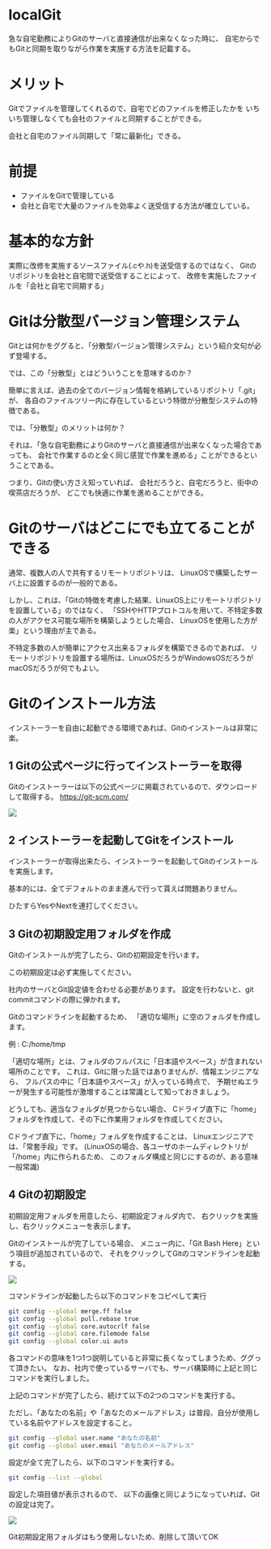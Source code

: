 # localGit
急な自宅勤務によりGitのサーバと直接通信が出来なくなった時に、
自宅からでもGitと同期を取りながら作業を実施する方法を記載する。


# メリット
Gitでファイルを管理してくれるので、自宅でどのファイルを修正したかを
いちいち管理しなくても会社のファイルと同期することができる。

会社と自宅のファイル同期して「常に最新化」できる。


# 前提
- ファイルをGitで管理している
- 会社と自宅で大量のファイルを効率よく送受信する方法が確立している。

# 基本的な方針
実際に改修を実施するソースファイル(.cや.h)を送受信するのではなく、
Gitのリポジトリを会社と自宅間で送受信することによって、
改修を実施したファイルを「会社と自宅で同期する」

# Gitは分散型バージョン管理システム

Gitとは何かをググると、「分散型バージョン管理システム」という紹介文句が必ず登場する。

では、この「分散型」とはどういうことを意味するのか？

簡単に言えば、過去の全てのバージョン情報を格納しているリポジトリ「.git」が、
各自のファイルツリー内に存在しているという特徴が分散型システムの特徴である。

では、「分散型」のメリットは何か？

それは、「急な自宅勤務によりGitのサーバと直接通信が出来なくなった場合であっても、
会社で作業するのと全く同じ感覚で作業を進める」ことができるということである。

つまり、Gitの使い方さえ知っていれば、
会社だろうと、自宅だろうと、街中の喫茶店だろうが、
どこでも快適に作業を進めることができる。

# Gitのサーバはどこにでも立てることができる

通常、複数人の人で共有するリモートリポジトリは、
LinuxOSで構築したサーバ上に設置するのが一般的である。

しかし、これは、「Gitの特徴を考慮した結果、LinuxOS上にリモートリポジトリを設置している」のではなく、
「SSHやHTTPプロトコルを用いて、不特定多数の人がアクセス可能な場所を構築しようとした場合、
LinuxOSを使用した方が楽」という理由が主である。

不特定多数の人が簡単にアクセス出来るフォルダを構築できるのであれば、
リモートリポジトリを設置する場所は、LinuxOSだろうがWindowsOSだろうがmacOSだろうが何でもよい。


# Gitのインストール方法

インストーラーを自由に起動できる環境であれば、Gitのインストールは非常に楽。

## 1 Gitの公式ページに行ってインストーラーを取得
Gitのインストーラーは以下の公式ページに掲載されているので、ダウンロードして取得する。
https://git-scm.com/

![](image\git_inst01.png)


## 2 インストーラーを起動してGitをインストール

インストーラーが取得出来たら、インストーラーを起動してGitのインストールを実施します。

基本的には、全てデフォルトのまま進んで行って貰えば問題ありません。

ひたすらYesやNextを連打してください。

## 3 Gitの初期設定用フォルダを作成

Gitのインストールが完了したら、Gitの初期設定を行います。

この初期設定は必ず実施してください。

社内のサーバとGit設定値を合わせる必要があります。
設定を行わないと、git commitコマンドの際に弾かれます。


Gitのコマンドラインを起動するため、
「適切な場所」に空のフォルダを作成します。

例 : C:/home/tmp

「適切な場所」とは、フォルダのフルパスに「日本語やスペース」が含まれない場所のことです。
これは、Gitに限った話ではありませんが、情報エンジニアなら、
フルパスの中に「日本語やスペース」が入っている時点で、
予期せぬエラーが発生する可能性が激増することは常識として知っておきましょう。  

どうしても、適当なフォルダが見つからない場合、
Cドライブ直下に「home」フォルダを作成して、その下に作業用フォルダを作成してください。

Cドライブ直下に、「home」フォルダを作成することは、
Linuxエンジニアでは、「常套手段」です。
(LinuxOSの場合、各ユーザのホームディレクトリが「/home」内に作られるため、
このフォルダ構成と同じにするのが、ある意味一般常識)


## 4 Gitの初期設定

初期設定用フォルダを用意したら、初期設定フォルダ内で、
右クリックを実施し、右クリックメニューを表示します。

Gitのインストールが完了している場合、
メニュー内に、「Git Bash Here」という項目が追加されているので、
それをクリックしてGitのコマンドラインを起動する。

![](image\git_inst02.png)

コマンドラインが起動したら以下のコマンドをコピペして実行

``` bash
git config --global merge.ff false
git config --global pull.rebase true
git config --global core.autocrlf false
git config --global core.filemode false
git config --global color.ui auto
```

各コマンドの意味を1つ1つ説明していると非常に長くなってしまうため、ググって頂きたい。
なお、社内で使っているサーバでも、サーバ構築時に上記と同じコマンドを実行しました。

上記のコマンドが完了したら、続けて以下の2つのコマンドを実行する。

ただし、「あなたの名前」や「あなたのメールアドレス」は普段、自分が使用している名前やアドレスを設定すること。

``` bash
git config --global user.name "あなたの名前"
git config --global user.email "あなたのメールアドレス"
```

設定が全て完了したら、以下のコマンドを実行する。
``` bash
git config --list --global
```

設定した項目値が表示されるので、
以下の画像と同じようになっていれば、Gitの設定は完了。

![](image\git_inst03.png)


Git初期設定用フォルダはもう使用しないため、削除して頂いてOK

